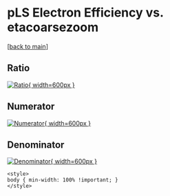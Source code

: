 # pLS Electron Efficiency vs. etacoarsezoom

[[back to main](./)]



## Ratio

[![Ratio](../mtv/var/pLS_11_eff_etacoarsezoom.png){ width=600px }](../mtv/var/pLS_11_eff_etacoarsezoom.pdf)

## Numerator

[![Numerator](../mtv/num/pLS_11_eff_etacoarsezoom_num.png){ width=600px }](../mtv/num/pLS_11_eff_etacoarsezoom_num.pdf)

## Denominator

[![Denominator](../mtv/den/pLS_11_eff_etacoarsezoom_den.png){ width=600px }](../mtv/den/pLS_11_eff_etacoarsezoom_den.pdf)


``` {=html}
<style>
body { min-width: 100% !important; }
</style>
```

